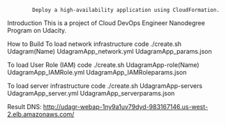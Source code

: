			Deploy a high-availability application using CloudFormation.

Introduction
This is a project of Cloud DevOps Engineer Nanodegree Program on Udacity.


How to Build
To load network infrastructure code
./create.sh Udagram(Name) UdagramApp_network.yml UdagramApp_params.json


To load User Role (IAM) code
./create.sh UdagramApp-role(Name) UdagramApp_IAMRole.yml UdagramApp_IAMRoleparams.json


To load server infrastructure code
./create.sh UdagramApp-servers UdagramApp_server.yml UdagramApp_serverparams.json

Result
DNS: http://udagr-webap-1ny9a1uv79dyd-983167146.us-west-2.elb.amazonaws.com/


